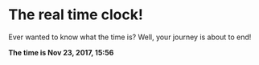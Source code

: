# The real time clock!

Ever wanted to know what the time is? Well, your journey is about to end!

**The time is Nov 23, 2017, 15:56**